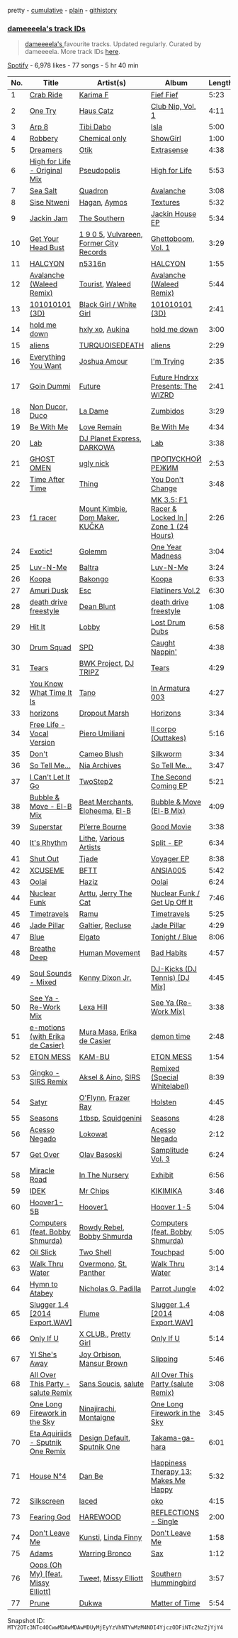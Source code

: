 pretty - [cumulative](/playlists/cumulative/37i9dQZF1DX6jWqyNRNjZV.md) - [plain](/playlists/plain/37i9dQZF1DX6jWqyNRNjZV) - [githistory](https://github.githistory.xyz/mackorone/spotify-playlist-archive/blob/main/playlists/plain/37i9dQZF1DX6jWqyNRNjZV)

### [dameeeela's track IDs](https://open.spotify.com/playlist/37i9dQZF1DX6jWqyNRNjZV)

> <a href="spotify:artist:6AaLiQRx5xSWLWZFSOcItq">dameeeela's </a> favourite tracks\.  Updated regularly\. Curated by dameeeela\. More track IDs <a href="spotify:genre:track\_id">here</a>.

[Spotify](https://open.spotify.com/user/spotify) - 6,978 likes - 77 songs - 5 hr 40 min

| No. | Title | Artist(s) | Album | Length |
|---|---|---|---|---|
| 1 | [Crab Ride](https://open.spotify.com/track/6Ume6jodiuUsMOtbHVeotc) | [Karima F](https://open.spotify.com/artist/0t8fdNcHd9rP9mqzv83RLg) | [Fief Fief](https://open.spotify.com/album/2UPkjxDxd5A90UNsd98vlw) | 5:23 |
| 2 | [One Try](https://open.spotify.com/track/71BZOpnmu7TXioOGKAZ14w) | [Haus Catz](https://open.spotify.com/artist/4449N5Df5HfUzMKHGFpFGT) | [Club Nip, Vol\. 1](https://open.spotify.com/album/43AL97yIBq5H9FUWVT3d6a) | 4:11 |
| 3 | [Arp 8](https://open.spotify.com/track/3UpaVhDv0SSohoKwukMfD6) | [Tibi Dabo](https://open.spotify.com/artist/3PbY6HSGOo5aqdo2TGo5ye) | [Isla](https://open.spotify.com/album/6ei1xnXRbTzC9bC1ATsoQr) | 5:00 |
| 4 | [Robbery](https://open.spotify.com/track/0l21IdQp4a7fEBl89Bw5gy) | [Chemical only](https://open.spotify.com/artist/2R4mnPjkBCkxQ4ka0rTSH0) | [ShowGirl](https://open.spotify.com/album/48yI42AuTCAbFyTndLtqq3) | 1:00 |
| 5 | [Dreamers](https://open.spotify.com/track/48CWUj2UzNdTRELeBMgIS3) | [Otik](https://open.spotify.com/artist/6yvENIf7GmNwYnspB8UCpB) | [Extrasense](https://open.spotify.com/album/7nVQmAZnEcNF4yp5ZQFnem) | 4:38 |
| 6 | [High for Life \- Original Mix](https://open.spotify.com/track/3tT7Af5HcA85yst3h82LXC) | [Pseudopolis](https://open.spotify.com/artist/59FyA3ZoKOy0FDCJXR4y1h) | [High for Life](https://open.spotify.com/album/0hyn5iZBVgEy3iFYcctCQG) | 5:53 |
| 7 | [Sea Salt](https://open.spotify.com/track/6GJz6J9dnblGe1Q66bF5gU) | [Quadron](https://open.spotify.com/artist/3GhVFlFT3pagjVkslQPqoJ) | [Avalanche](https://open.spotify.com/album/1DK7dxeuo9R1Ma0iaZBz3f) | 3:08 |
| 8 | [Sise Ntweni](https://open.spotify.com/track/0qWkypMp7EiXGsL5DUHQ1w) | [Hagan](https://open.spotify.com/artist/0OvwOTSbNyHM0nnyvdCxNU), [Aymos](https://open.spotify.com/artist/3xXIOO328Ieh0PWOcxivjL) | [Textures](https://open.spotify.com/album/5VaULn7DedX8UtyAq3agsX) | 5:32 |
| 9 | [Jackin Jam](https://open.spotify.com/track/7qep7ZslO6dgaFkqZbvSeU) | [The Southern](https://open.spotify.com/artist/3TYaHBf3VwF2eIs0dm30GO) | [Jackin House EP](https://open.spotify.com/album/71Hi8j1AH7HwnJUM2fOysw) | 5:34 |
| 10 | [Get Your Head Bust](https://open.spotify.com/track/6fai99y6pqOZp7aiSoX3Pl) | [1 9 0 5](https://open.spotify.com/artist/1y0RusNjG4LhlFU8Jmzjj7), [Vulvareen](https://open.spotify.com/artist/6yTKv5bsyr3Gq1F0HwCus7), [Former City Records](https://open.spotify.com/artist/0HOe9Qrbs4Tb4A6hj5ISzj) | [Ghettoboom, Vol\. 1](https://open.spotify.com/album/53eW63TwjQd00HCefxYijM) | 3:29 |
| 11 | [HALCYON](https://open.spotify.com/track/0luugQNgAYyHqRcAK3JVTp) | [n5316n](https://open.spotify.com/artist/4ICsUrWPAYMsu3VJLN1odj) | [HALCYON](https://open.spotify.com/album/0Cq1LY18l16sa173Gx7q0M) | 1:55 |
| 12 | [Avalanche \(Waleed Remix\)](https://open.spotify.com/track/4MfLlrybjgnqOK60A5E4dV) | [Tourist](https://open.spotify.com/artist/2ABBMkcUeM9hdpimo86mo6), [Waleed](https://open.spotify.com/artist/4WjyuUryzJgs8GukH5BZjs) | [Avalanche \(Waleed Remix\)](https://open.spotify.com/album/76Wt2mNI38wfdImOuTQJXb) | 5:44 |
| 13 | [101010101 \(3D\)](https://open.spotify.com/track/1yhijEkkmMwl147cwwvKQa) | [Black Girl / White Girl](https://open.spotify.com/artist/4suufHyoFCOPWuFgTdQVPz) | [101010101 \(3D\)](https://open.spotify.com/album/2IFMYjtdNgjkZCZD625Wo0) | 2:41 |
| 14 | [hold me down](https://open.spotify.com/track/6GFPpI4cAYzvxRwTscNqrP) | [hxly xo](https://open.spotify.com/artist/4lYqhtjf8WpvRYBeTHKeJH), [Aukina](https://open.spotify.com/artist/4ukC5tyJcSsV0xgc5N012q) | [hold me down](https://open.spotify.com/album/6IZUMXJwoRacY9pbF8LdDw) | 3:00 |
| 15 | [aliens](https://open.spotify.com/track/0sGjMUeSsITeJ4Hjyk9XT8) | [TURQUOISEDEATH](https://open.spotify.com/artist/3TEsU8VzLEGC52THfNvh9B) | [aliens](https://open.spotify.com/album/4DCUwy16QMSQTtlxClp9Un) | 2:29 |
| 16 | [Everything You Want](https://open.spotify.com/track/5ooxIBoRp0kwzSPN32jvML) | [Joshua Amour](https://open.spotify.com/artist/3jI6t8Tj9LvOVOVPYN8yUb) | [I'm Trying](https://open.spotify.com/album/4laizWsGgenglKUKnCSkXE) | 2:35 |
| 17 | [Goin Dummi](https://open.spotify.com/track/6QFzUXTIZXOLesQcgmGOsR) | [Future](https://open.spotify.com/artist/1RyvyyTE3xzB2ZywiAwp0i) | [Future Hndrxx Presents: The WIZRD](https://open.spotify.com/album/3LpIwZdzFwc10psLingT8x) | 2:41 |
| 18 | [Non Ducor, Duco](https://open.spotify.com/track/1Uui0ImqI9Yq4KNEki2JRd) | [La Dame](https://open.spotify.com/artist/54Q8qIoBykaWAiezuqqXQ5) | [Zumbidos](https://open.spotify.com/album/4oWyvr6n7lkFoUC702Uz4T) | 3:29 |
| 19 | [Be With Me](https://open.spotify.com/track/1sBLUfsMLocIH1vc1uGYLD) | [Love Remain](https://open.spotify.com/artist/5ELuqqizVx5FdajBcrBckx) | [Be With Me](https://open.spotify.com/album/5fyOAPwp4N5TJUjuiGBPcv) | 4:34 |
| 20 | [Lab](https://open.spotify.com/track/23qd0tNJOKU0toPX7gDgI1) | [DJ Planet Express](https://open.spotify.com/artist/0nx9ai3o3Ba6bE3WHkEoQg), [DARKOWA](https://open.spotify.com/artist/71DzcVT1Deu8uS7LIkTn53) | [Lab](https://open.spotify.com/album/5KFCPCMg7AsIyITtLnbIiG) | 3:38 |
| 21 | [GHOST OMEN](https://open.spotify.com/track/2LljpA7EWeo4KXvzFskX7N) | [ugly nick](https://open.spotify.com/artist/08xrLtRPrboY0lJxakHl74) | [ПРОПУСКНОЙ РЕЖИМ](https://open.spotify.com/album/0wFsF2NtfgrwaSBiNUiYTY) | 2:53 |
| 22 | [Time After Time](https://open.spotify.com/track/0cG2gITpFcblcOSQ0ao1Ea) | [Thing](https://open.spotify.com/artist/6SovQYzixv3B3M1HWjbdLS) | [You Don't Change](https://open.spotify.com/album/1QSLoD1vIivEUc0e2Ogqbc) | 3:48 |
| 23 | [f1 racer](https://open.spotify.com/track/0Ume2ALqcG0LDPecFmNgAV) | [Mount Kimbie](https://open.spotify.com/artist/3NUtpWpGDoffm3RCGhSHtl), [Dom Maker](https://open.spotify.com/artist/0mOUTmvCZnw2EWdQqY3RGc), [KUČKA](https://open.spotify.com/artist/6JcD2YKEhgimweLpUI0NEw) | [MK 3.5: F1 Racer & Locked In \| Zone 1 \(24 Hours\)](https://open.spotify.com/album/3EHJQYoofSblgWCRqlvNRk) | 2:26 |
| 24 | [Exotic!](https://open.spotify.com/track/4xVbfFxbp9be10xp1jpyhj) | [Golemm](https://open.spotify.com/artist/7AyJCgJxhAVyEsVzLxc4PW) | [One Year Madness](https://open.spotify.com/album/7FyQbpQSGmMCG7EFgX3vOt) | 3:04 |
| 25 | [Luv\-N\-Me](https://open.spotify.com/track/62t6tbynERX4KtHs2YY8LM) | [Baltra](https://open.spotify.com/artist/2tEyBfwGBfQgLXeAJW0MgC) | [Luv\-N\-Me](https://open.spotify.com/album/4fJ9MKxJKIb7sQaSz6LkvY) | 3:24 |
| 26 | [Koopa](https://open.spotify.com/track/3M3jpDo83tZ9Ni1PVrJBgr) | [Bakongo](https://open.spotify.com/artist/4FmchdtAj76UxQiNOjCgMo) | [Koopa](https://open.spotify.com/album/0FuLGhyhxw83SeSsNDqjJ8) | 6:33 |
| 27 | [Amuri Dusk](https://open.spotify.com/track/2nk88xvx7GhLXgOgmJgH59) | [Esc](https://open.spotify.com/artist/33WvybcZSElIBfkM5w4TVz) | [Flatliners Vol.2](https://open.spotify.com/album/3hN51FiWwDLlm0zgOPVcLu) | 6:30 |
| 28 | [death drive freestyle](https://open.spotify.com/track/25xboCi9e1Qq24fSLRr5sO) | [Dean Blunt](https://open.spotify.com/artist/5CFSYjc0PAiQvndFjafabk) | [death drive freestyle](https://open.spotify.com/album/4y3BL2sHzjFperyYcD1Qa9) | 1:08 |
| 29 | [Hit It](https://open.spotify.com/track/17VtLawabd64u1LFco4JTT) | [Lobby](https://open.spotify.com/artist/0Xcn7vJHeLdMmcLdz77jzf) | [Lost Drum Dubs](https://open.spotify.com/album/5OFmqTffZIGmqJWVeM68ln) | 6:58 |
| 30 | [Drum Squad](https://open.spotify.com/track/7HY6uqDSKeZmcNqhT4tiq5) | [SPD](https://open.spotify.com/artist/3P12U3pCIYkrH0RsF50ZbZ) | [Caught Nappin'](https://open.spotify.com/album/2sT20Pey7ax2tCcSbs34Bl) | 4:38 |
| 31 | [Tears](https://open.spotify.com/track/0bxgzB0KYPz03bamMMzvDT) | [BWK Project](https://open.spotify.com/artist/5p9dF5AQfawZA0BHt5fPov), [DJ TRIPZ](https://open.spotify.com/artist/2cspi0GuIMRGpyOuhHBvz6) | [Tears](https://open.spotify.com/album/4JxCwwXWmWcBRFx6XfMFhg) | 4:29 |
| 32 | [You Know What Time It Is](https://open.spotify.com/track/5nnznjrJyz9Kx4SCEnavsH) | [Tano](https://open.spotify.com/artist/416TK10epakHwqWubqNstc) | [In Armatura 003](https://open.spotify.com/album/48xlAnPhZ7tNe6RfMLATgj) | 4:27 |
| 33 | [horizons](https://open.spotify.com/track/1ZlvV1GxdHPjcOAUcSbxaX) | [Dropout Marsh](https://open.spotify.com/artist/3sAAbeQsvTFk48V33n5xuo) | [Horizons](https://open.spotify.com/album/4P0IRmJNHUnZAzctBc7C09) | 3:34 |
| 34 | [Free Life \- Vocal Version](https://open.spotify.com/track/7zq7jKpZUDzJWByZ5JzM6a) | [Piero Umiliani](https://open.spotify.com/artist/5sD7Cf3SaTVcrg81GQi1Xk) | [Il corpo \(Outtakes\)](https://open.spotify.com/album/2OlxNwutkhA1ij7o1YbtYy) | 5:16 |
| 35 | [Don't](https://open.spotify.com/track/23V79PCJ2pPElR2Ma6ePSx) | [Cameo Blush](https://open.spotify.com/artist/2Lx2CAHHQ2IC1iXjS6Y70v) | [Silkworm](https://open.spotify.com/album/5OHnpPZroept4tmsAdwfQP) | 3:34 |
| 36 | [So Tell Me…](https://open.spotify.com/track/3GJbXOYweOltxSiOsCNkMd) | [Nia Archives](https://open.spotify.com/artist/7BMR0fwtEvzGtK4rNGdoiQ) | [So Tell Me…](https://open.spotify.com/album/4BH2rFhaoB6HBgX8fSeeyb) | 3:47 |
| 37 | [I Can't Let It Go](https://open.spotify.com/track/5vnxpgwj220ZUdAqpzNkKw) | [TwoStep2](https://open.spotify.com/artist/0Jmm2QQateAwtpfs9NQKv7) | [The Second Coming EP](https://open.spotify.com/album/4mC0hlgL8yd1fVBOZfD7SE) | 5:21 |
| 38 | [Bubble & Move \- El\-B Mix](https://open.spotify.com/track/5DjsJ7d13x1UMyIQry352K) | [Beat Merchants](https://open.spotify.com/artist/1G3XUZOisLM77LutYDSFb8), [Eloheema](https://open.spotify.com/artist/6s3U254BZnDXl8aNFdDgJn), [El\-B](https://open.spotify.com/artist/1uf3MnL4HKgF5Zc70a2EDF) | [Bubble & Move \(El\-B Mix\)](https://open.spotify.com/album/3ztCZlciX8SNciN6KeIGxP) | 4:09 |
| 39 | [Superstar](https://open.spotify.com/track/1apEocRgT8Zvr2wisyvmJu) | [Pi’erre Bourne](https://open.spotify.com/artist/3x3jSlhyv5CiCZDZlaTq0M) | [Good Movie](https://open.spotify.com/album/2REajdJ8KOaR8Vm2Zx8UXM) | 3:38 |
| 40 | [It's Rhythm](https://open.spotify.com/track/3ZUWm5Pxu3oLVoMJUdjcKX) | [Lithe](https://open.spotify.com/artist/0KFs5ZUpWAHD1Z8xEiITmk), [Various Artists](https://open.spotify.com/artist/0LyfQWJT6nXafLPZqxe9Of) | [Split \- EP](https://open.spotify.com/album/1WF065mH5qMAFryjwO9nVI) | 6:34 |
| 41 | [Shut Out](https://open.spotify.com/track/12CeKZooC3Suakn1b55meP) | [Tjade](https://open.spotify.com/artist/2XgDjvneRRotQu4r9lTRuh) | [Voyager EP](https://open.spotify.com/album/08UUzP6XK1r07yWaoKhPNN) | 8:38 |
| 42 | [XCUSEME](https://open.spotify.com/track/3hVXzLpUovw6zHUUjuKQyy) | [BFTT](https://open.spotify.com/artist/1QEZVJMMDYKuUBMddYPWuq) | [ANSIA005](https://open.spotify.com/album/4fud2q3QbJvdDVnbg6p4ab) | 5:42 |
| 43 | [Oolai](https://open.spotify.com/track/3XKjrHGDEkQ4cAe8LtuXEY) | [Haziz](https://open.spotify.com/artist/2F63Wme0s1H0Z8KmHLfxZ8) | [Oolai](https://open.spotify.com/album/6eqnfL525FvLpbvLfOb8PU) | 6:24 |
| 44 | [Nuclear Funk](https://open.spotify.com/track/2d0ZzOvWl64nrdhyoVw5bJ) | [Arttu](https://open.spotify.com/artist/33o3TfyEhJHJgfU32vbbYB), [Jerry The Cat](https://open.spotify.com/artist/6UJ3fwvLdYRG2O4KTJRl2B) | [Nuclear Funk / Get Up Off It](https://open.spotify.com/album/3wrjfGawjEcBelr7wQg3EU) | 7:46 |
| 45 | [Timetravels](https://open.spotify.com/track/5cKYaLm6JadInHZhvkBTqk) | [Ramu](https://open.spotify.com/artist/1UUitgHAhWlBTcwXTIQeYl) | [Timetravels](https://open.spotify.com/album/3Wv3bapLiibTU0Kj5zHKQK) | 5:25 |
| 46 | [Jade Pillar](https://open.spotify.com/track/4xyLzg5gnYamxO1sJ5MFeV) | [Galtier](https://open.spotify.com/artist/1b3VIOjnWpsnaZjR9meYnJ), [Recluse](https://open.spotify.com/artist/5z7xvNwQtFEwgBJTQGwOQC) | [Jade Pillar](https://open.spotify.com/album/4QlRnW9b7hEClHb7tRFdX0) | 4:29 |
| 47 | [Blue](https://open.spotify.com/track/50lpfdPN8DRJqW1Izw0pHY) | [Elgato](https://open.spotify.com/artist/0DLfLyynN8iJCLo1ydeaoE) | [Tonight / Blue](https://open.spotify.com/album/6KodZgmITRLHIPtrB8ToK4) | 8:06 |
| 48 | [Breathe Deep](https://open.spotify.com/track/0LNNHBnBwWJrBVeGezHkCE) | [Human Movement](https://open.spotify.com/artist/37dubgexq6dhyB4eCM3PHZ) | [Bad Habits](https://open.spotify.com/album/211NuF7T6hghhlvqBfoVp6) | 4:57 |
| 49 | [Soul Sounds \- Mixed](https://open.spotify.com/track/2PlH4gu2nA5yU1mLg904Py) | [Kenny Dixon Jr.](https://open.spotify.com/artist/17D4XhKTcpssfBwEITytUb) | [DJ\-Kicks \(DJ Tennis\) \[DJ Mix\]](https://open.spotify.com/album/2pzrqp12CEqxTDmzJY3QbV) | 4:45 |
| 50 | [See Ya \- Re\-Work Mix](https://open.spotify.com/track/00J3Syc83pniRACf93KLHE) | [Lexa Hill](https://open.spotify.com/artist/2EBpa9UjqsApalEK8cXoHI) | [See Ya \(Re\-Work Mix\)](https://open.spotify.com/album/66dif4g8JyBHrMsKZn6GgV) | 3:38 |
| 51 | [e\-motions \(with Erika de Casier\)](https://open.spotify.com/track/3FTtAV8d9qHyMjlvAGOPdu) | [Mura Masa](https://open.spotify.com/artist/5Q81rlcTFh3k6DQJXPdsot), [Erika de Casier](https://open.spotify.com/artist/1nIJEqPyIj5qutlgWNmQB0) | [demon time](https://open.spotify.com/album/2B8rBYLpIJNkP4OsN16yRm) | 2:48 |
| 52 | [ETON MESS](https://open.spotify.com/track/7K5wy7f9m0bUCH2UnRHlbR) | [KAM\-BU](https://open.spotify.com/artist/2FIE0at8itKGQVx1vfQ7JF) | [ETON MESS](https://open.spotify.com/album/3feqqtHvhWrYMvAQEaoVS8) | 1:54 |
| 53 | [Gingko \- SIRS Remix](https://open.spotify.com/track/4hEbVViwUL9VfrEesNsnYe) | [Aksel & Aino](https://open.spotify.com/artist/4OC2ykcgmaj4XepHY1AEYO), [SIRS](https://open.spotify.com/artist/3LEBfyGW9jVxBLz6c1JXEc) | [Remixed \(Special Whitelabel\)](https://open.spotify.com/album/0V37LBa3Rz2NSBkgqQKP2C) | 8:39 |
| 54 | [Satyr](https://open.spotify.com/track/3GDK44ZpfDPaQEr8qaQQx5) | [O'Flynn](https://open.spotify.com/artist/7LTSTQkL7iK7zndjFQgHQo), [Frazer Ray](https://open.spotify.com/artist/7Ic9xxxoKy4EZFqLEXI2hK) | [Holsten](https://open.spotify.com/album/0eO4RioDxCnbqFNO6O1hs2) | 4:45 |
| 55 | [Seasons](https://open.spotify.com/track/6XXU4PWswlDv6vHfJzUTcF) | [1tbsp](https://open.spotify.com/artist/6G01WYFYF91rjG5LtwMhY4), [Squidgenini](https://open.spotify.com/artist/3BcWc3ESZGsGrDxI7wnPyh) | [Seasons](https://open.spotify.com/album/3ITqcKSoxDq1NZpoGb6Xn6) | 4:28 |
| 56 | [Acesso Negado](https://open.spotify.com/track/03Rwzyl6qhBVMm7NHiwH1C) | [Lokowat](https://open.spotify.com/artist/0tQQDxDD4vZvqwsjfOd7Ri) | [Acesso Negado](https://open.spotify.com/album/4SU4jxVkPH9vQQoYY9CDJt) | 2:12 |
| 57 | [Get Over](https://open.spotify.com/track/2eNqInx6lpQww4VQbc39Ke) | [Olav Basoski](https://open.spotify.com/artist/6FyRbuLLpPFzeI63apcfLi) | [Samplitude Vol\. 3](https://open.spotify.com/album/268xf8HNz6dD26DjpgtElB) | 6:24 |
| 58 | [Miracle Road](https://open.spotify.com/track/1w03Gea0ieHKsc4o7n4SQa) | [In The Nursery](https://open.spotify.com/artist/5GXP40qqAgwCsG6mQ3NMWj) | [Exhibit](https://open.spotify.com/album/257GHGIikHTRGQhWJ9TiQf) | 6:56 |
| 59 | [IDEK](https://open.spotify.com/track/3nCMW6ADrJfh9GZnntTmlv) | [Mr Chips](https://open.spotify.com/artist/43uX3xoDwjqbpXukEYHavl) | [KIKIMIKA](https://open.spotify.com/album/5ygSbrT3N9Z5ymOoG1rSnG) | 3:46 |
| 60 | [Hoover1\-5B](https://open.spotify.com/track/0RUfB4XRwPFbtLcauR4gI6) | [Hoover1](https://open.spotify.com/artist/1Bx2uBKpSMvnunqahbZtY2) | [Hoover 1\-5](https://open.spotify.com/album/3YMKX6Ozu19E2OFDwhtF0t) | 5:04 |
| 61 | [Computers \(feat\. Bobby Shmurda\)](https://open.spotify.com/track/6SvuMwPea2zKEN03IWCElv) | [Rowdy Rebel](https://open.spotify.com/artist/6LXRvV2OAtXF7685fzh3mj), [Bobby Shmurda](https://open.spotify.com/artist/34Y0ldeyUv7jBvukWOGASO) | [Computers \(feat\. Bobby Shmurda\)](https://open.spotify.com/album/4eBoprBdzQXujjoS2Cm1FA) | 5:05 |
| 62 | [Oil Slick](https://open.spotify.com/track/5s9JOlIaRoCat1iNidsu9h) | [Two Shell](https://open.spotify.com/artist/4mcHKwboFDmpDBQ4fiOrf3) | [Touchpad](https://open.spotify.com/album/7KcclOnM2pTnDtb9ByZV7a) | 5:00 |
| 63 | [Walk Thru Water](https://open.spotify.com/track/0yclRzOGTnUoXAnK4RjWzr) | [Overmono](https://open.spotify.com/artist/01PnN11ovfen6xUOHfNpn3), [St\. Panther](https://open.spotify.com/artist/5rvubrGTRPAX7N3RZZ9wS0) | [Walk Thru Water](https://open.spotify.com/album/7HhlfGjoYS3L4oQm0hPXBL) | 3:14 |
| 64 | [Hymn to Atabey](https://open.spotify.com/track/3VD3B0apTQYPIajPKxvCcb) | [Nicholas G\. Padilla](https://open.spotify.com/artist/2TDjGX2IndamkcA3XVeAPJ) | [Parrot Jungle](https://open.spotify.com/album/0OFZmEpgiFIDMlAOTvf19Q) | 4:02 |
| 65 | [Slugger 1.4 \[2014 Export.WAV\]](https://open.spotify.com/track/4FDq7m7jgOpVFV0k3LA3i3) | [Flume](https://open.spotify.com/artist/6nxWCVXbOlEVRexSbLsTer) | [Slugger 1.4 \[2014 Export.WAV\]](https://open.spotify.com/album/1NEZwyvzSz4EDD68xTRjAu) | 4:08 |
| 66 | [Only If U](https://open.spotify.com/track/3gAGOLayBLPJEMioVXDGiO) | [X CLUB.](https://open.spotify.com/artist/4CYPaFp9yDrNduNptv0DPQ), [Pretty Girl](https://open.spotify.com/artist/6KkltYAOOGsCaW7dO9jF98) | [Only If U](https://open.spotify.com/album/1mYb9Ta4BwGrSI4qjhCdxN) | 5:14 |
| 67 | [Yl She's Away](https://open.spotify.com/track/7wmcHEZoSUJcUv8ANVjYyK) | [Joy Orbison](https://open.spotify.com/artist/0aIpJqqTLf683ojWREc5lg), [Mansur Brown](https://open.spotify.com/artist/1ky3oGuE5XOsOzqiFEGwqR) | [Slipping](https://open.spotify.com/album/40KsZQZjz9bz9hiNBIZCMf) | 5:46 |
| 68 | [All Over This Party \- salute Remix](https://open.spotify.com/track/74y9q95NblVSvnurtU62WR) | [Sans Soucis](https://open.spotify.com/artist/4vXFvvWirlvTwcl184KfDc), [salute](https://open.spotify.com/artist/1np8xozf7ATJZDi9JX8Dx5) | [All Over This Party \(salute Remix\)](https://open.spotify.com/album/53GjjALiKKreMQoAwPz9ZY) | 3:08 |
| 69 | [One Long Firework in the Sky](https://open.spotify.com/track/1OmPgwGZtgwdKZp5S0gy7I) | [Ninajirachi](https://open.spotify.com/artist/3MekbRujJg5VZThubOlrkR), [Montaigne](https://open.spotify.com/artist/1ZcnsSFqWusWlRK01vKE6b) | [One Long Firework in the Sky](https://open.spotify.com/album/7xH5oPxIAovNTLDxHj1kVG) | 3:45 |
| 70 | [Eta Aquiriids \- Sputnik One Remix](https://open.spotify.com/track/3eN2ss7fmJuZ0W1NMXiK72) | [Design Default](https://open.spotify.com/artist/2owBDlSK8XwHPPOaNnyMCH), [Sputnik One](https://open.spotify.com/artist/68K8om0Epc6IYa4hndHt4w) | [Takama\-ga\-hara](https://open.spotify.com/album/1WYtOvb5tcLAkX0Qe26uld) | 6:01 |
| 71 | [House N°4](https://open.spotify.com/track/53cnoR55N4QonICFz7EoVQ) | [Dan Be](https://open.spotify.com/artist/7fLE3YVL4L4KWxAFU0EyGL) | [Happiness Therapy 13: Makes Me Happy](https://open.spotify.com/album/1zslv9vX9Bs1T2hfNQNv1B) | 5:32 |
| 72 | [Silkscreen](https://open.spotify.com/track/7dWWIKwR4IYD64aPNDzgOq) | [laced](https://open.spotify.com/artist/0hEg691iZ6cPbmaqs5GuuZ) | [oko](https://open.spotify.com/album/3wqF4jfNlDviPw0EAt7vEg) | 4:15 |
| 73 | [Fearing God](https://open.spotify.com/track/4OuIA9t9Gr4FtyBolFIkiL) | [HAREWOOD](https://open.spotify.com/artist/7q3FQfMm2bBIv7Pas5HW2C) | [REFLECTIONS \- Single](https://open.spotify.com/album/21jOW94YBsFMB5b6bvoaA9) | 2:00 |
| 74 | [Don't Leave Me](https://open.spotify.com/track/3eJwsif9bM2E6a7GQc9NII) | [Kunsti](https://open.spotify.com/artist/1KpDhrNnsqHwUvwvQ2T9cP), [Linda Finny](https://open.spotify.com/artist/4CJl4POvIgL2XBfbxL4wlo) | [Don't Leave Me](https://open.spotify.com/album/37MgbLsKXdq40ujZrDPi4m) | 1:58 |
| 75 | [Adams](https://open.spotify.com/track/5unuEXPjg476YjrljpZmub) | [Warring Bronco](https://open.spotify.com/artist/4BydGH1cg74qWCpnAhqEaK) | [Sax](https://open.spotify.com/album/2cribPdC1aNDmsBXSklBUw) | 1:12 |
| 76 | [Oops \(Oh My\) \[feat\. Missy Elliott\]](https://open.spotify.com/track/5Y0E3dOeynKuLDAXu0t0Bg) | [Tweet](https://open.spotify.com/artist/6zDBeei6hHRiZdAJ6zoTCo), [Missy Elliott](https://open.spotify.com/artist/2wIVse2owClT7go1WT98tk) | [Southern Hummingbird](https://open.spotify.com/album/7uAkY4ERL5Y0BopRxmd3AX) | 3:57 |
| 77 | [Prune](https://open.spotify.com/track/2XLszE5wu3LEvTb3rIzTkn) | [Dukwa](https://open.spotify.com/artist/7foiHDFvNIouC0QFaaKXeq) | [Matter of Time](https://open.spotify.com/album/5sV9jyrgXPxK2bdE41mSyS) | 5:54 |

Snapshot ID: `MTY2OTc3NTc4OCwwMDAwMDAwMDUyMjEyYzVhNTYwMzM4NDI4YjczODFiNTc2NzZjYjY4`
